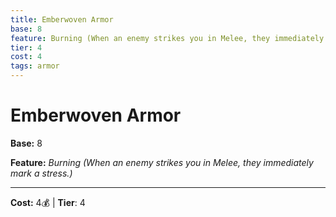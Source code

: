 ```yaml
---
title: Emberwoven Armor
base: 8
feature: Burning (When an enemy strikes you in Melee, they immediately mark a stress.)
tier: 4
cost: 4
tags: armor
---
```

# Emberwoven Armor

**Base:** 8

**Feature:** _Burning (When an enemy strikes you in Melee, they immediately mark a stress.)_

___
**Cost:** 4💰 | **Tier**: 4
